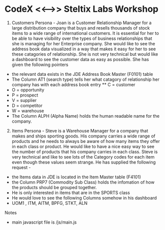 CodeX  <<-->> Steltix Labs Workshop
===================


1. Customers Persona - Joan is a Customer Relationship Manager for a large distribution company that buys and resells thousands of stock items to a wide range of international customers. It is essential for her to be able to have visibility over the types of business relationships that she is managing for her Enterprise company.  She would like to see the address book data visualized in a way that makes it easy for her to see these catagories of relationship. She is not very technical but would like a dashboard to see the customer data as easy as possible. She has given the following pointers 
* the relevant data exists in the JDE Address Book Master (F0101) table 
* The Column AT1 (search type) tells her what catagory of relationship her company has with each address book entry
** C = customer
* O = opportunity
* P = prospect
* V = supplier
* D = competitor
* W = warehouse
* The Column ALPH (Alpha Name) holds the human readable name for the company. 




2. Items Persona - Steve is a Warehouse Manager for a company that makes and ships sporting goods. His company carries a wide range of products and he needs to always be aware of how many items they offer in each class or product. He would like to have a nice easy way to see the number of products that his company carries in each class. Steve is very technical and like to see lots of the Category codes for each item even though these values seem strange. He has supplied the following request - 
* the Items data in JDE is located in the Item Master table (F4101)
* the Column PRP7 (Commodity Sub Class) holds the infomation of how the products should be grouped together.  
* He is only interested in items that are in the SPORTS class
* He would love to see the following Columns somehow in his dashboard
*  UOM1 , ITM, AITM, BPFG, STKT, ALN



Notes

* main javascript file is /js/main.js